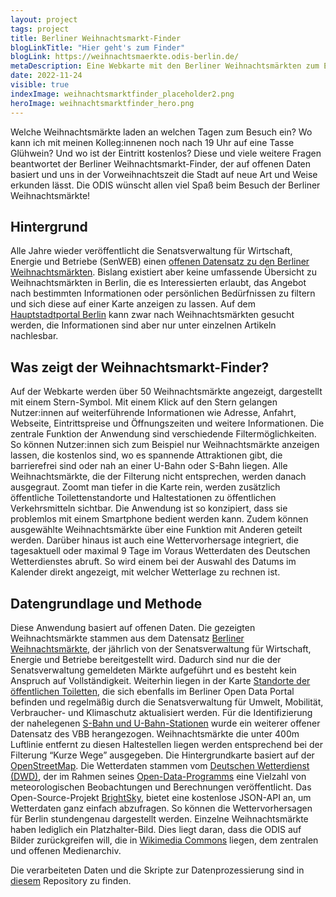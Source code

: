 ```yaml
---
layout: project
tags: project
title: Berliner Weihnachtsmarkt-Finder
blogLinkTitle: "Hier geht's zum Finder"
blogLink: https://weihnachtsmaerkte.odis-berlin.de/
metaDescription: Eine Webkarte mit den Berliner Weihnachtsmärkten zum Erkunden, Planen und Teilen
date: 2022-11-24
visible: true
indexImage: weihnachtsmarktfinder_placeholder2.png
heroImage: weihnachtsmarktfinder_hero.png
---
```


Welche Weihnachtsmärkte laden an welchen Tagen zum Besuch ein? Wo kann ich mit meinen Kolleg:innenen noch nach 19 Uhr auf eine Tasse Glühwein? Und wo ist der Eintritt kostenlos? Diese und viele weitere Fragen beantwortet der Berliner Weihnachtsmarkt-Finder, der auf offenen Daten basiert und uns in der Vorweihnachtszeit die Stadt auf neue Art und Weise erkunden lässt.
Die ODIS wünscht allen viel Spaß beim Besuch der Berliner Weihnachtsmärkte!

## Hintergrund

Alle Jahre wieder veröffentlicht die Senatsverwaltung für Wirtschaft, Energie und Betriebe (SenWEB) einen [offenen Datensatz zu den Berliner Weihnachtsmärkten](https://daten.berlin.de/datensaetze/berliner-weihnachtsmärkte). Bislang existiert aber keine umfassende Übersicht zu Weihnachtsmärkten in Berlin, die es Interessierten erlaubt, das Angebot nach bestimmten Informationen oder persönlichen Bedürfnissen zu filtern und sich diese auf einer Karte anzeigen zu lassen. Auf dem [Hauptstadtportal Berlin](https://www.berlin.de/weihnachtsmarkt/) kann zwar nach Weihnachtsmärkten gesucht werden, die Informationen sind aber nur unter einzelnen Artikeln nachlesbar. 

## Was zeigt der Weihnachtsmarkt-Finder?

Auf der Webkarte werden über 50 Weihnachtsmärkte angezeigt, dargestellt mit einem Stern-Symbol. Mit einem Klick auf den Stern gelangen Nutzer:innen auf weiterführende Informationen wie Adresse, Anfahrt, Webseite, Eintrittspreise und Öffnungszeiten und weitere Informationen. Die zentrale Funktion der Anwendung sind verschiedende Filtermöglichkeiten. So können Nutzer:innen sich zum Beispiel nur Weihnachtsmärkte anzeigen lassen, die kostenlos sind, wo es spannende Attraktionen gibt, die barrierefrei sind oder nah an einer U-Bahn oder S-Bahn liegen. Alle Weihnachtsmärkte, die der Filterung nicht entsprechen, werden danach ausgegraut. Zoomt man tiefer in die Karte rein, werden zusätzlich öffentliche Toilettenstandorte und Haltestationen zu öffentlichen Verkehrsmitteln sichtbar. Die Anwendung ist so konzipiert, dass sie problemlos mit einem Smartphone bedient werden kann. Zudem können ausgewählte Weihnachtsmärkte über eine Funktion mit Anderen geteilt werden. Darüber hinaus ist auch eine Wettervorhersage integriert, die tagesaktuell oder maximal 9 Tage im Voraus Wetterdaten des Deutschen Wetterdienstes abruft. So wird einem bei der Auswahl des Datums im Kalender direkt angezeigt, mit welcher Wetterlage zu rechnen ist.

## Datengrundlage und Methode

Diese Anwendung basiert auf offenen Daten. Die gezeigten Weihnachtsmärkte stammen aus dem Datensatz [Berliner Weihnachtsmärkte](https://daten.berlin.de/datensaetze/berliner-weihnachtsmärkte), der jährlich von der Senatsverwaltung für Wirtschaft, Energie und Betriebe bereitgestellt wird. Dadurch sind nur die der Senatsverwaltung gemeldeten Märkte aufgeführt und es besteht kein Anspruch auf Vollständigkeit. Weiterhin liegen in der Karte [Standorte der öffentlichen Toiletten](https://daten.berlin.de/datensaetze/standorte-der-öffentlichen-toiletten), die sich ebenfalls im Berliner Open Data Portal befinden und regelmäßig durch die Senatsverwaltung für Umwelt, Mobilität, Verbraucher- und Klimaschutz aktualisiert werden. Für die Identifizierung der nahelegenen [S-Bahn und U-Bahn-Stationen](https://daten.berlin.de/datensaetze/koordinaten-der-zugangsmöglichkeiten-zu-stationen) wurde ein weiterer offener Datensatz des VBB herangezogen. Weihnachtsmärkte die unter 400m Luftlinie entfernt zu diesen Haltestellen liegen werden entsprechend bei der Filterung “Kurze Wege” ausgegeben. Die Hintergrundkarte basiert auf der [OpenStreetMap](https://www.openstreetmap.de). Die Wetterdaten stammen vom [Deutschen Wetterdienst (DWD)](https://www.dwd.de/DE/Home/home_node.html), der im Rahmen seines [Open-Data-Programms](https://www.dwd.de/DE/leistungen/opendata/opendata.html) eine Vielzahl von meteorologischen Beobachtungen und Berechnungen veröffentlicht. Das Open-Source-Projekt [BrightSky](https://brightsky.dev), bietet eine kostenlose JSON-API an, um Wetterdaten ganz einfach abzufragen. So können die Wettervorhersagen für Berlin stundengenau dargestellt werden.
Einzelne Weihnachtsmärkte haben lediglich ein Platzhalter-Bild. Dies liegt daran, dass die ODIS auf Bilder zurückgreifen will, die in [Wikimedia Commons](https://commons.wikimedia.org/wiki/Commons:First_steps/Uploading_files/de) liegen, dem zentralen und offenen Medienarchiv. 

Die verarbeiteten Daten und die Skripte zur Datenprozessierung sind in [diesem](https://github.com/technologiestiftung/weihnachtsmarktkarte) Repository zu finden.
